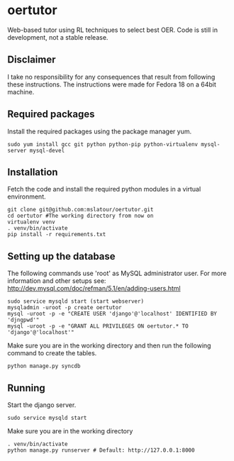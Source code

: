 oertutor
========

Web-based tutor using RL techniques to select best OER. Code is still in development, not a stable release.

Disclaimer
----------
I take no responsibility for any consequences that result from following these instructions. The instructions were made for Fedora 18 on a 64bit machine.

Required packages
-----------------
Install the required packages using the package manager yum.

    sudo yum install gcc git python python-pip python-virtualenv mysql-server mysql-devel

Installation
------------
Fetch the code and install the required python modules in a virtual environment.
    
    git clone git@github.com:mslatour/oertutor.git
    cd oertutor #The working directory from now on
    virtualenv venv
    . venv/bin/activate
    pip install -r requirements.txt

Setting up the database
-----------------------
The following commands use 'root' as MySQL administrator user. For more information and other setups see: http://dev.mysql.com/doc/refman/5.1/en/adding-users.html

    sudo service mysqld start (start webserver)
    mysqladmin -uroot -p create oertutor
    mysql -uroot -p -e "CREATE USER 'django'@'localhost' IDENTIFIED BY 'djngpwd'"
    mysql -uroot -p -e "GRANT ALL PRIVILEGES ON oertutor.* TO 'django'@'localhost'"

Make sure you are in the working directory and then run the following command to create the tables.
    
    python manage.py syncdb

Running
-------
Start the django server.

    sudo service mysqld start

Make sure you are in the working directory
    
    . venv/bin/activate
    python manage.py runserver # Default: http://127.0.0.1:8000
